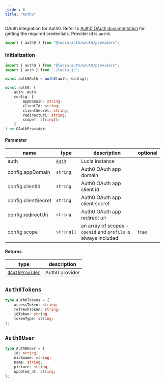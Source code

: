 ```yaml
---
_order: 0
title: "Auth0"
---
```


OAuth integration for Auth0. Refer to [Auth0 OAuth documentation](https://auth0.com/docs/get-started/authentication-and-authorization-flow/add-login-auth-code-flow) for getting the required credentials. Provider id is `auth0`.

```ts
import { auth0 } from "@lucia-auth/oauth/providers";
```

### Initialization

```ts
import { auth0 } from "@lucia-auth/oauth/providers";
import { auth } from "./lucia.js";

const auth0Auth = auth0(auth, config);
```

```ts
const auth0: (
	auth: Auth,
	config: {
		appDomain: string;
		clientId: string;
		clientSecret: string;
		redirectUri: string;
		scope?: string[];
	}
) => OAuthProvider;
```

#### Parameter

| name                | type                          | description                                                    | optional |
| ------------------- | ----------------------------- | -------------------------------------------------------------- | -------- |
| auth                | [`Auth`](/reference/api/auth) | Lucia instance                                                 |          |
| config.appDomain    | `string`                      | Auth0 OAuth app domain                                         |          |
| config.clientId     | `string`                      | Auth0 OAuth app client id                                      |          |
| config.clientSecret | `string`                      | Auth0 OAuth app client secret                                  |          |
| config.redirectUri  | `string`                      | Auth0 OAuth app redirect uri                                   |          |
| config.scope        | `string[]`                    | an array of scopes - `openid` and `profile` is always included | true     |

#### Returns

| type                                                           | description    |
| -------------------------------------------------------------- | -------------- |
| [`OAuthProvider`](/oauth/reference/provider-api#oauthprovider) | Auth0 provider |

## `Auth0Tokens`

```ts
type Auth0Tokens = {
	accessToken: string;
	refreshToken: string;
	idToken: string;
	tokenType: string;
};
```

## `Auth0User`

```ts
type Auth0User = {
	id: string;
	nickname: string;
	name: string;
	picture: string;
	updated_at: string;
};
```
